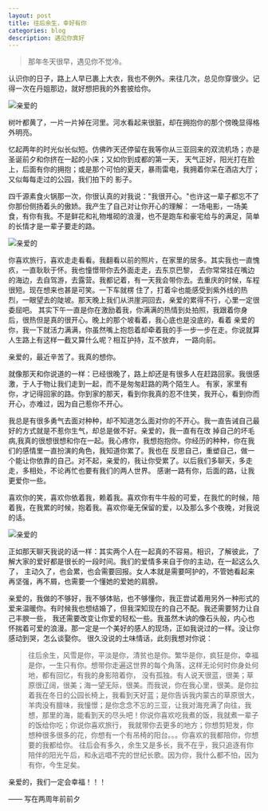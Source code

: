 ```yaml
---
layout: post
title: 往后余生，幸好有你
categories: blog
description: 遇见你真好 
--- 
```


> 那年冬天很早，遇见你不觉冷。

认识你的日子，路上人早已裹上大衣，我也不例外。来往几次，总见你穿很少。记得一次在丹姐那边，就好想把我的外套披给你。

![亲爱的](http://b361.photo.store.qq.com/psb?/V14S3EV51vnTFd/.N8Nr3ASQsRBvLcfiU44hiot3fPKHbiImDJi3seFONE!/b/dGkBAAAAAAAA&bo=IAMsBAAAAAAFFz8!&rf=viewer_4)

树叶都黄了，一片一片掉在河里。河水看起来很脏，却在拥抱你的那个傍晚显得格外明亮。

忆起两年的时光似长似短。仿佛昨天还停留在我等你从三亚回来的双流机场；亦是圣诞前夕和你挤在一起的小床；又如你到成都的第一天，
天气正好，阳光打在脸上，后面有你的拥抱；或是那个可怕的夏天，暴雨雷电，我拥着你呆在酒店大厅；又似每每走过的公园，我们拍下的
影子。

四千源素食火锅那一次，你很认真的对我说："我很开心。"也许这一辈子都忘不了你那份侧扬着头的傲娇。我产生了自己对让你开心的理解：
一场电影，一场美食，有你有我。不是鲜花和礼物堆砌的浪漫，也不是跑车和豪宅给与的满足，简单的长情才是一辈子要走的路。

![亲爱的](http://b364.photo.store.qq.com/psbe?/V10GP2ey2rrP0P/aBs6Pdq51QTpyjTPMWWuMn.mZ89y.IthVsBmgVqmZrFGJV0JiI8BVk*8SR6jAqTq/b/dGwBAAAAAAAA&bo=AAUFB1cFfwcRCRM!&rf=viewer_4)


你喜欢旅行，喜欢走走看看。我翻看以前的照片，在家里的居多。其实我也一直愧疚，一直耿耿于怀。我也憧憬带你去外面走走，去东京巴黎，
去你常常挂在嘴边的海边，去自驾游，去露营。我都记着，有一天我会带你去。去重庆的时候，车程很短。现在想来也甚是可笑。一下车就楞
住了，打着伞也能感受到紫外线的热烈，一眼望去的陡坡。那天晚上我们从洪崖洞回去，亲爱的累得不行，心里一定很委屈吧。
其实下午一直是你在激励着我，你满满的热情到处拍照，我跟着你身后，很热但是真的很开心。晚上的那个坡看着，我心底也是没底的，看着
亲爱的你，我一下就活力满满，你虽然嘴上抱怨着却牵着我的手一步一步在走。你说就算人生路上有这样一截又算什么呢？相互护持，互不放弃，
一路向前。

亲爱的，最近辛苦了。我真的想你。

就像那天和你说道的一样：已经很晚了，路上却还是有很多人在赶路回家。我很感激，于人于物让我们走到一起，而不是匆匆赶路的两个陌生人。
有家，家里有你，才记得回家的路。你到家的那天，看到你我真的忍不住笑，我开心，看到你而开心，亦难过，因为自己惹你不开心。

我总是有很多勇气去面对种种，却不知道怎么面对你的不开心。我一直告诫自己最好的方式就是不惹你生气，却总是做不好。亲爱的，我一直有在改
掉自己的坏毛病,我真的很想很想和你在一起。我心疼你，我想抱抱你。你经历的种种，你在我们的感情里一直扮演的角色，我知道你累了。我也在
反思自己，重塑自己，做一个能让你依靠的自己。对不起，亲爱的，我让你受累了。以后我们多聊天，多走走，多相处，不论再忙也要有我们的两人世界。
感谢一路有你，后面的路，让我更爱你一些。

喜欢你的笑，喜欢你依着我，赖着我。喜欢你有牛牛般的可爱，在我忙的时候，陪着我，在我累的时候，抱着我。喜欢你毫无保留的爱，以及那么多个夜晚，对我说的话。

![亲爱的](http://b319.photo.store.qq.com/psb?/V14S3EV51vnTFd/9eSiAWoR6j55uXzJ9FhEAHDHFxeT2CbWSyX4dgnq2KA!/b/dD8BAAAAAAAA&bo=IAMsBAAAAAARBzs!&rf=viewer_4
)

正如那天聊天我说的话一样：其实两个人在一起真的不容易。相识，了解彼此，了解大家的爱好都是很长的一段时间。我们的爱情多来自于你的主动，在一起这么久了，
主动久了，也会累，也会需要回报。女人本就是需要呵护的，不管她看起来再坚强，再不屑，也需要一个懂她的爱她的肩膀。

亲爱的，我做的不够好，我不够体贴，也不够懂你，我正尝试着用另外一种形式的爱来温暖你。有时候我也想结婚了，但我深知现在的自己不配。我还需要努力让自己丰腴一些，
我还需要改变让你爱的轻松一些。我虽然木讷的像石头般，内心也怀揣着可爱的浪漫。那一定是一个美好的感人的现场，正如我说过的一样。没让你感动到哭，怎么谈娶你。
很久没说的土味情话，此刻我想对你说：
> 往后余生，风雪是你，平淡是你，清贫也是你。繁华是你，疯狂是你，幸福是你，一生只有你。想带你走遍这世界的每个角落，这样无论何时你身处何地，都有回忆，有我的身影陪着你，
  没有孤独。有人说天很蓝，很美；草原很辽阔，很美；海一望无际，很美。而我说，你在我心里，很美。是你拉着我在冬日的公园长椅上，我看到天好蓝；是你告诉我内蒙古的草原很大，
  羊肉没有膻味，我憧憬；是你念念不忘的三亚，让我对海充满了向往，我想，那里的海，能看到天的尽头吧！你说你喜欢吃我煮的饭，我就煮一辈子的饭给你吃；你说你喜欢旅行，
  我就带你去更多的地方；你想剪短发，你想种很多很多的花，你想有一个有吊椅的阳台。。。你喜欢的我都陪你，你想要的我都给你。
  往后会有多久，余生又是多长，我不在乎，我只追逐有你陪伴的阳光午后，和永远唱不完的世纪长歌。因为你，我什么都不怕，因为有你，今生足矣。
  
亲爱的，我们一定会幸福！！！



—— 写在两周年前前夕
  






























